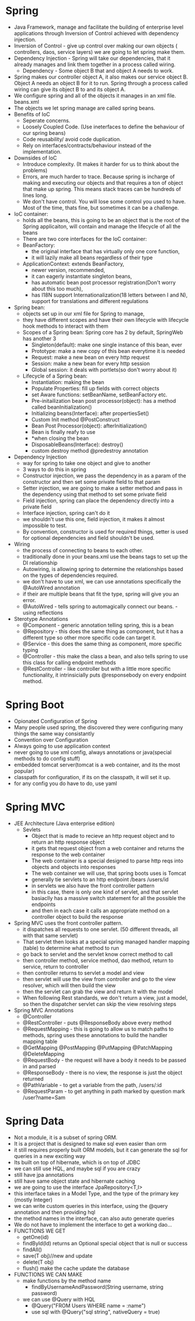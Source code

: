 # Spring
- Java Framework, manage and facilitate the building of enterprise level applications through Inversion of Control achieved with dependency injection.
- Inversion of Control - give up control over making our own objects ( controllers, daos, service layers) we are going to let spring make them.
- Dependency Injection - Spring will take our dependencies, that it already manages and link them together in a process called wiring.
  - Dependency - Some object B that and object A needs to work. 
- Spring makes our controller object A, it also makes our service object B. Object A needs an object B for it to run. Spring through a process called wiring can give its object B to and its object A.
- We configure spring and all of the objects it manages in an xml file. beans.xml
- The objects we let spring manage are called spring beans.
- Benefits of IoC
  - Seperate concerns. 
  - Loosely Coupled Code. (Use ineterfaces to define the behaviour of our spring beans)
  - Code reusability/ avoid code duplication. 
  - Rely on interfaces/contracts/behaviour instead of the implementation. 
- Downsides of IoC
  - Introduce complexity. (It makes it harder for us to think about the problems)
  - Errors, are much harder to trace. Because spring is incharge of making and executing our objects and that requires a ton of object that make up spring. This means stack traces can be hundreds of lines long.
  - We don't have control. You will lose some control you used to have. Most of the time, thats fine, but sometimes it can be a challenge.
- IoC container: 
  - holds all the beans, this is going to be an object that is the root of the Spring applicaiton, will contain and manage the lifecycle of all the beans
  - There are two core interfaces for the IoC container:
  - BeanFactory: 
    - the original interface that has virtually only one core function, 
    - it will lazily make all beans regardless of their type
  - ApplicationContext: extends BeanFactory, 
    - newer version, recommended, 
    - it can eagerly instantiate singleton beans, 
    - has automatic bean post processor registration(Don't worry about this too much), 
    - has I18N support Internationalization(18 letters between I and N), support for translations and different regulations
- Spring bean: 
  - objects set up in our xml file for Spring to manage, 
  - they have different scopes and have their own lifecycle with lifecycle hook methods to interact with them
  - Scopes of a Spring bean: Spring core has 2 by default, SpringWeb has another 3
    - Singleton(default): make one single instance of this bean, ever
    - Prototype: make a new copy of this bean everytime it is needed
    - Request: make a new bean on every http request
    - Session: make a new bean for every http session
    - Global session: it deals with portlets(so don't worry about it)
  - Lifecycle of a Spring bean:
    - Instantiation: making the bean
    - Populate Properties: fill up fields with correct objects
    - set Aware functions: setBeanName, setBeanFactory etc.
    - Pre-initailization bean post processor(object): has a method called beanInitialization()
    - Initializing beans(Interface): after propertiesSet()
    - Custom Init method @PostConstruct
    - Bean Post Processor(object): afterInitialization()
    - Bean is finally reafy to use
    - *when closing the bean
    - DisposableBeans(Interface): destroy()
    - custom destroy method @predestroy annotation
- Dependency Injection
    - way for spring to take one object and give to another
    - 3 ways to do this in spring
    - Constructor injection, we pass the dependency in as a param of the constructor and then set some private field to that param
    - Setter injection, we are going to make a setter method and pass in the dependency using that method to set some private field
    - Field injection, spring can place the dependency directly into a private field
    - Interface injection, spring can't do it
    - we shouldn't use this one, field injection, it makes it almost impossible to test. 
    - By convention, constructor is used for required things, setter is used for optional dependencies and field shouldn't be used.
- Wiring
  - the process of connecting to beans to each other.
  - traditionally done in your beans.xml use the beans tags to set up the DI relationship
  - Autowiring, is allowing spring to determine the relationships based on the types of dependencies required.
  - we don't have to use xml, we can use annotations specifically the @AutoWired annotation
  - if their are multiple beans that fit the type, spring will give you an error. 
  - @AutoWired - tells spring to automagically connect our beans. - using reflections
- Sterotype Annotations
  - @Component - generic annotation telling spring, this is a bean
  - @Repository - this does the same thing as component, but it has a different type so other more specific code can target it.
  - @Service - this does the same thing as component, more specific typing
  - @Controller - this make the class a bean, and also tells spring to use this class for calling endpoint methods
  - @RestController - like controller but with a little more specific functionality, it intrinsicially puts @responsebody on every endpoint method.
# Spring Boot
- Opionated Configuration of Spring
- Many people used spring, the discovered they were configuring many things the same way consistantly 
- Convention over Configuration
- Always going to use application context
- never going to use xml config, always annotations or java(special methods to do config stuff)
- embedded tomcat server(tomcat is a web container, and its the most popular)
- classpath for configuration, if its on the classpath, it will set it up.
- for any config you do have to do, use yaml
# Spring MVC
- JEE Architecture (Java enterprise edition)
  - Sevlets
    - Object that is made to recieve an http request object and to return an http response object
    - it gets that request object from a web container and returns the response to the web container
    - The web container is a special designed to parse http reqs into objects and objects into responses
    - The web container we will use, that spring boots uses is Tomcat
    - generally tie servlets to an http endpoint /bears /users/id
    - in servlets we also have the front controller pattern
    - in this case, there is only one kind of servlet, and that servlet basiaclly has a massive switch statement for all the possible the endpoints
    - and then in each case it calls an appropriate method on a controller object to build the response
- Spring MVC uses the front controller pattern.
  - it dispatches all requests to one servlet. (50 different threads, all with that same servlet)
  - That servlet then looks at a special spring managed handler mapping (table) to determine what method to run
  - go back to servlet and the servlet know correct method to call
  - then controller method, service method, dao method, return to service, return to controller
  - then controller returns to servlet a model and view
  - then servlet will use the view from controller and go to the view resolver, which will then build the view
  - then the servlet can grab the view and return it with the model
  - When following Rest standards, we don't return a view, just a model, so then the dispatcher servlet can skip the view resolving steps 
- Spring MVC Annotations
  - @Controller
  - @RestController - puts @ResponseBody above every method
  - @RequestMapping - this is going to allow us to match paths to methods, spring uses these annotations to build the handler mapping table
  - @GetMapping @PostMapping @PutMapping @PatchMapping @DeleteMapping
  - @RequestBody - the request will have a body it needs to be passed in and parsed
  - @ResponseBody - there is no view, the response is just the object returned
  - @PathVariable - to get a variable from the path,  /users/:id
  - @RequestParam - to get anything in path marked by question mark /user?name=Sam
# Spring Data
  - Not a module, it is a subset of spring ORM.
  - It is a project that is designed to make sql even easier than orm
  - it still requires properly built ORM models, but it can generate the sql for queries in a new exciting way
  - Its built on top of hibernate, which is on top of JDBC
  - we can still use HQL, and maybe sql if you are crazy
  - still have jpa annotations
  - still have same object state and hibernate caching
  - we are going to use the interface JpaRepository<T,I>
  - this interface takes in a Model Type, and the type of the primary key (mostly Integer)
  - we can write custom queries in this interface, using the @query annotation and then providing hql
  - the method names in the interface, can also auto generate queries
  - We do not have to implement the interface to get a working dao...
  - FUNCTIONS WE GET
    - getOne(id) 
    - findById(Id) returns an Optional special object that is null or success
    - findAll()
    - save(T obj)//new and update
    - delete(T obj)
    - flush() make the cache update the database
  - FUNCTIONS WE CAN MAKE
    - make functions by the method name
      - findByUsernameAndPassword(String username, string password)
    - we can use @Query with HQL
      - @Query("FROM Users WHERE name = :name")
      - use sql with @Query("sql string", nativeQuery = true)
